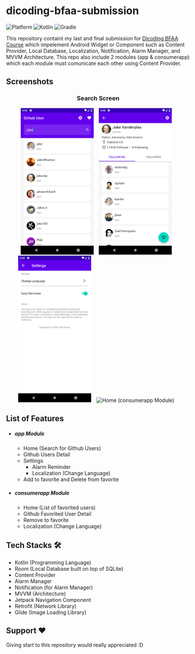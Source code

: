 # dicoding-bfaa-submission
![Platform](https://img.shields.io/badge/platform-Android-green.svg) ![Kotlin](https://img.shields.io/badge/kotlin-1.3.72-blue.svg) ![Gradle](https://img.shields.io/badge/gradle-4.0.1-%2366DCB8.svg)

This repository containt my last and final submission for [Dicoding BFAA Course](https://www.dicoding.com/academies/14) which impelement Android Widget or Component such as Content Provider, Local Database, Localization, Notification, Alarm Manager, and MVVM Architecture. This repo also include 2 modules (app & consumerapp) which each module must comunicate each other using Content Provider.

## Screenshots
<h3 align="center"> Search Screen </h3>
<p align="center">
    <img src="screenshots/home-app.png"
        alt="Home (app Module)"    
        style="margin-right: 10px;"    
        width="200" />
    <img src="screenshots/detail-app.png"
        alt="Detail Profile (app Module)"    
        style="margin-right: 10px;"    
        width="200" />
    <img src="screenshots/settings-app.png"
        alt="Settings (app Module)"    
        style="margin-right: 10px;"    
        width="200" />
    <img src="screenshots/home-consumerapp"
        alt="Home (consumerapp Module)"    
        style="margin-right: 10px;"    
        width="200" />
</p>

## List of Features
- ##### app Module
  - Home (Search for Github Users)
  - Github Users Detail
  - Settings
    - Alarm Reminder
    - Localization (Change Language)
  - Add to favorite and Delete from favorite
- ##### consumerapp Module
  - Home (List of favorited users)
  - Github Favorited User Detail
  - Remove to favorite
  - Localization (Change Language)
  
## Tech Stacks 🛠
- Kotlin (Programming Language)
- Room (Local Database built on top of SQLite)
- Content Provider
- Alarm Manager
- Notification (for Alarm Manager)
- MVVM (Architecture)
- Jetpack Navigation Component
- Retrofit (Network Library)
- Glide (Image Loading Library)

## Support ❤️
Giving start to this repository would really appreciated :D
